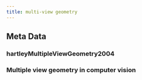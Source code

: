 ```yaml
---
title: multi-view geometry
---
```


## Meta Data

### hartleyMultipleViewGeometry2004
### Multiple view geometry in computer vision
##
